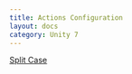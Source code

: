 ```yaml
---
title: Actions Configuration
layout: docs
category: Unity 7
---
```

[Split Case](../configuration/actions/split-case.md)

